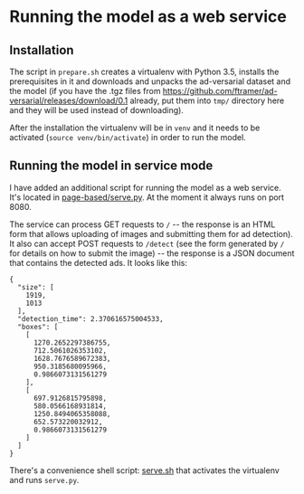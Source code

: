 # Running the model as a web service

## Installation

The script in `prepare.sh` creates a virtualenv with Python 3.5, installs the
prerequisites in it and downloads and unpacks the ad-versarial dataset and the
model (if you have the .tgz files from
https://github.com/ftramer/ad-versarial/releases/download/0.1 already, put them
into `tmp/` directory here and they will be used instead of downloading).

After the installation the virtualenv will be in `venv` and it needs to be
activated (`source venv/bin/activate`) in order to run the model.

## Running the model in service mode

I have added an additional script for running the model as a web service. It's
located in [page-based/serve.py](page-based/serve.py). At the moment it always
runs on port 8080.

The service can process GET requests to `/` -- the response is an HTML form
that allows uploading of images and submitting them for ad detection). It also
can accept POST requests to `/detect` (see the form generated by `/` for
details on how to submit the image) -- the response is a JSON document that
contains the detected ads. It looks like this:

    {
      "size": [
        1919,
        1013
      ],
      "detection_time": 2.370616575004533,
      "boxes": [
        [
          1270.2652297386755,
          712.5061026353102,
          1628.7676589672383,
          950.3185680095966,
          0.9866073131561279
        ],
        [
          697.9126815795898,
          580.0566168931814,
          1250.8494065358088,
          652.573220032912,
          0.9866073131561279
        ]
      ]
    }

There's a convenience shell script: [serve.sh](serve.sh) that activates the
virtualenv and runs `serve.py`.
